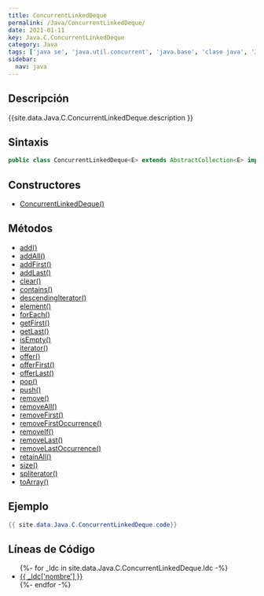 ```yaml
---
title: ConcurrentLinkedDeque
permalink: /Java/ConcurrentLinkedDeque/
date: 2021-01-11
key: Java.C.ConcurrentLinkedDeque
category: Java
tags: ['java se', 'java.util.concurrent', 'java.base', 'clase java', 'Java 1.7']
sidebar: 
  nav: java
---
```


## Descripción
{{site.data.Java.C.ConcurrentLinkedDeque.description }}

## Sintaxis
~~~java
public class ConcurrentLinkedDeque<E> extends AbstractCollection<E> implements Deque<E>, Serializable
~~~

## Constructores
* [ConcurrentLinkedDeque()](/Java/ConcurrentLinkedDeque/ConcurrentLinkedDeque/)

## Métodos
* [add()](/Java/ConcurrentLinkedDeque/add)
* [addAll()](/Java/ConcurrentLinkedDeque/addAll)
* [addFirst()](/Java/ConcurrentLinkedDeque/addFirst)
* [addLast()](/Java/ConcurrentLinkedDeque/addLast)
* [clear()](/Java/ConcurrentLinkedDeque/clear)
* [contains()](/Java/ConcurrentLinkedDeque/contains)
* [descendingIterator()](/Java/ConcurrentLinkedDeque/descendingIterator)
* [element()](/Java/ConcurrentLinkedDeque/element)
* [forEach()](/Java/ConcurrentLinkedDeque/forEach)
* [getFirst()](/Java/ConcurrentLinkedDeque/getFirst)
* [getLast()](/Java/ConcurrentLinkedDeque/getLast)
* [isEmpty()](/Java/ConcurrentLinkedDeque/isEmpty)
* [iterator()](/Java/ConcurrentLinkedDeque/iterator)
* [offer()](/Java/ConcurrentLinkedDeque/offer)
* [offerFirst()](/Java/ConcurrentLinkedDeque/offerFirst)
* [offerLast()](/Java/ConcurrentLinkedDeque/offerLast)
* [pop()](/Java/ConcurrentLinkedDeque/pop)
* [push()](/Java/ConcurrentLinkedDeque/push)
* [remove()](/Java/ConcurrentLinkedDeque/remove)
* [removeAll()](/Java/ConcurrentLinkedDeque/removeAll)
* [removeFirst()](/Java/ConcurrentLinkedDeque/removeFirst)
* [removeFirstOccurrence()](/Java/ConcurrentLinkedDeque/removeFirstOccurrence)
* [removeIf()](/Java/ConcurrentLinkedDeque/removeIf)
* [removeLast()](/Java/ConcurrentLinkedDeque/removeLast)
* [removeLastOccurrence()](/Java/ConcurrentLinkedDeque/removeLastOccurrence)
* [retainAll()](/Java/ConcurrentLinkedDeque/retainAll)
* [size()](/Java/ConcurrentLinkedDeque/size)
* [spliterator()](/Java/ConcurrentLinkedDeque/spliterator)
* [toArray()](/Java/ConcurrentLinkedDeque/toArray)

## Ejemplo
~~~java
{{ site.data.Java.C.ConcurrentLinkedDeque.code}}
~~~

## Líneas de Código
<ul>
{%- for _ldc in site.data.Java.C.ConcurrentLinkedDeque.ldc -%}
   <li>
       <a href="{{_ldc['url'] }}">{{ _ldc['nombre'] }}</a>
   </li>
{%- endfor -%}
</ul>
